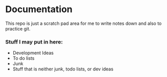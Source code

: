 Documentation
=============


This repo is just a scratch pad area for me to write notes down and also to practice git.


### Stuff I may put in here:

* Development Ideas
* To do lists
* Junk
* Stuff that is neither junk, todo lists, or dev ideas
